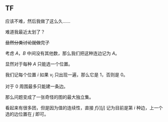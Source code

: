 ## TF
应该不难，然后我做了这么久……

难道我最近太划了？

~~显然分类讨论就做完了~~

考虑 $A$，$B$ 中间没有其他数，那么我们把这种连边记为 $A$。

显然对于每种 $A$ 只能选一个位置。

我们记每个位置 $i$ 如果 $v_i$ 只出现一遍，那么它是 $1$，否则是 $0$。

对于 $0$ 周围最多只能建一条边。

那么问题变成了一张奇怪的图的最大独立集。

看起来有很多团，但是因为值的连续性，直接 $f[i][j]$ 记为目前是第 $i$ 种边，上一个选的边位置在 $j$ 即可。
